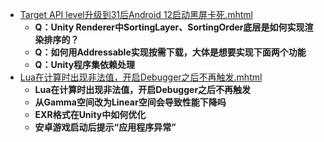 - [Target API level升级到31后Android 12启动黑屏卡死.mhtml](../assets/Target_API_level升级到31后Android_12启动黑屏卡死_1696902232805_0.mhtml)
	- **Q：Unity Renderer中SortingLayer、SortingOrder底层是如何实现渲染排序的？**
	- **Q：如何用Addressable实现按需下载，大体是想要实现下面两个功能**
	- **Q：Unity程序集依赖处理**
- [Lua在计算时出现非法值，开启Debugger之后不再触发.mhtml](../assets/Lua在计算时出现非法值，开启Debugger之后不再触发_1696903392925_0.mhtml)
	- **Lua在计算时出现非法值，开启Debugger之后不再触发**
	- **从Gamma空间改为Linear空间会导致性能下降吗**
	- **EXR格式在Unity中如何优化**
	- **安卓游戏启动后提示“应用程序异常”**